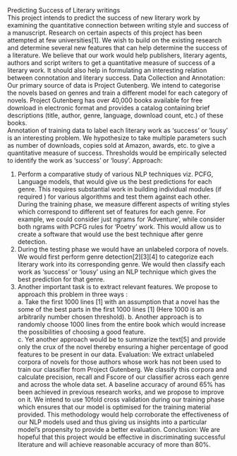 Predicting Success of Literary writings  
This project intends to predict the success of new literary work by examining the quantitative connection between writing style and success of a manuscript. Research on certain aspects of this project has been attempted at few universities[1]. We wish to build on the existing research and determine several new features that can help determine the success of a literature. 
We believe that our work would help publishers, literary agents, authors and script writers to get a quantitative measure of success of a literary work. It should also help in formulating an interesting relation between connotation and literary success. Data Collection and Annotation: 
Our primary source of data is Project Gutenberg. We intend to categorise the novels based on genres and train a different model for each category of novels. Project Gutenberg has over 40,000 books available for free download in electronic format and provides a catalog containing brief descriptions (title, author, genre, language, download count, etc.) of these books.  
Annotation of training data to label each literary work as ‘success’ or ‘lousy’ is an interesting problem. We hypothesize to take multiple parameters such as number of downloads, copies sold at Amazon, awards, etc. to give a quantitative measure of success. Thresholds would be empirically selected to identify the work as ‘success’ or ‘lousy’. 
Approach: 
1.	Perform a comparative study of various NLP techniques viz. PCFG, Language models, that would give us the best predictions for each genre. This requires substantial work in building individual modules (if required ) for various algorithms and test them against each other. During the training phase, we measure different aspects of writing styles which correspond to different set of features for each genre. For example, we could consider just n­grams for ‘Adventure’, while consider both n­grams with PCFG rules for ‘Poetry’ work. This would allow us to create a software that would use the best technique after genre detection. 
2.	During the testing phase we would have an unlabeled corpora of novels. We would first perform genre detection[2][3][4] to categorize each literary work into its corresponding genre. We would then classify each work as ‘success’ or ‘lousy’ using an NLP technique which gives the best prediction for that genre. 
3.	Another important task is to extract relevant features. We propose to approach this problem in three ways :  
a.	Take the first 1000 lines [1] with an assumption that a novel has the some of the best parts in the first 1000 lines [1] (Here 1000 is an arbitrarily number chosen threshold). 
b.	Another approach is to randomly choose 1000 lines from the entire book which would increase the possibilities of choosing a good feature.  
c.	Yet another approach would be to summarize the text[5] and provide only the crux of the novel thereby ensuring a higher percentage of good features to be present in our data. 
Evaluation: 
We extract unlabeled corpora of novels for those authors whose work has not been used to train our classifier from Project Gutenberg. We classify this corpora and calculate precision, recall and Fscore of our classifier across each genre and across the whole data set. 
A baseline accuracy of around 65% has been achieved in previous research works, and we propose to improve on it. 
We intend to use 10­fold cross validation during our training phase which ensures that our model is optimised for the training material provided. This methodology would help corroborate the effectiveness of our NLP models used and thus giving us insights into a particular model’s propensity to provide a better evaluation. 
Conclusion: 
We are hopeful that this project would be effective in discriminating successful literature and will achieve reasonable accuracy of more than 80%. 
 
